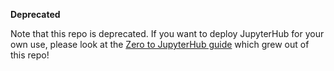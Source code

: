 **Deprecated**

Note that this repo is deprecated. If you want to deploy JupyterHub for your own use, please look at the [Zero to JupyterHub guide](https://z2jh.jupyter.org) which grew out of this repo!

